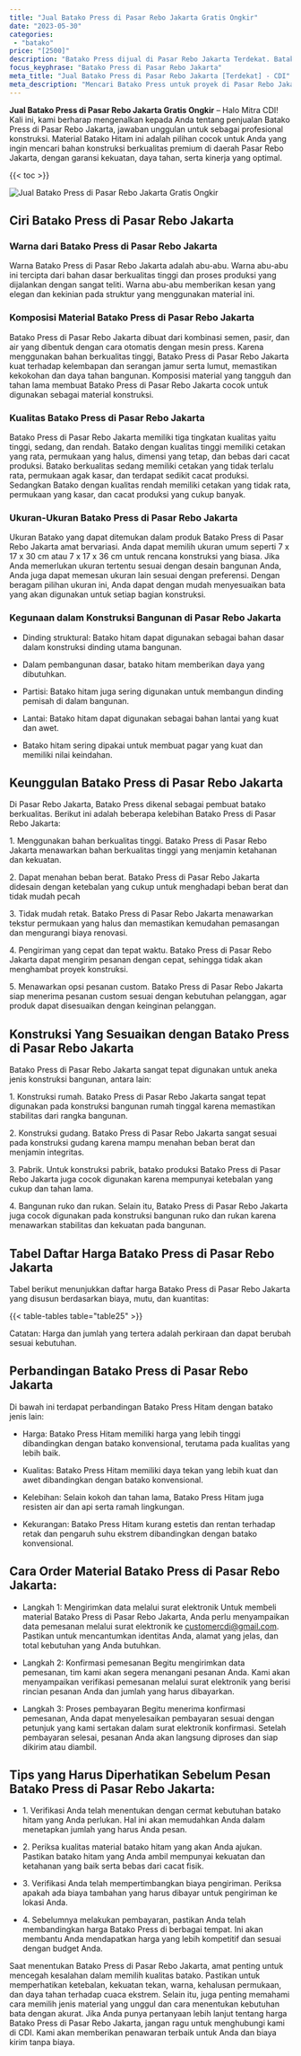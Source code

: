```yaml
---
title: "Jual Batako Press di Pasar Rebo Jakarta Gratis Ongkir"
date: "2023-05-30"
categories:
 - "batako"
price: "[2500]"
description: "Batako Press dijual di Pasar Rebo Jakarta Terdekat. Batako Press ini sering dipakai dalam proyek pembangunan sebagai bahan bangunan yang tahan lama dan berkualitas. Kontak kami untuk mendapatkan informasi lebih lanjut."
focus_keyphrase: "Batako Press di Pasar Rebo Jakarta"
meta_title: "Jual Batako Press di Pasar Rebo Jakarta [Terdekat] - CDI"
meta_description: "Mencari Batako Press untuk proyek di Pasar Rebo Jakarta? Kami menyediakan Batako Press berkualitas untuk material dinding. Raih penawaran terbaik sekarang."
---
```


**Jual Batako Press di Pasar Rebo Jakarta Gratis Ongkir** – Halo Mitra CDI! Kali ini, kami berharap mengenalkan kepada Anda tentang penjualan Batako Press di Pasar Rebo Jakarta, jawaban unggulan untuk sebagai profesional konstruksi. Material Batako Hitam ini adalah pilihan cocok untuk Anda yang ingin mencari bahan konstruksi berkualitas premium di daerah Pasar Rebo Jakarta, dengan garansi kekuatan, daya tahan, serta kinerja yang optimal.

{{< toc >}}

![Jual Batako Press di Pasar Rebo Jakarta Gratis Ongkir](/images/batako/batako-press-16.jpg)

## Ciri Batako Press di Pasar Rebo Jakarta

### Warna dari Batako Press di Pasar Rebo Jakarta

Warna Batako Press di Pasar Rebo Jakarta adalah abu-abu. Warna abu-abu ini tercipta dari bahan dasar berkualitas tinggi dan proses produksi yang dijalankan dengan sangat teliti. Warna abu-abu memberikan kesan yang elegan dan kekinian pada struktur yang menggunakan material ini.

### Komposisi Material Batako Press di Pasar Rebo Jakarta

Batako Press di Pasar Rebo Jakarta dibuat dari kombinasi semen, pasir, dan air yang dibentuk dengan cara otomatis dengan mesin press. Karena menggunakan bahan berkualitas tinggi, Batako Press di Pasar Rebo Jakarta kuat terhadap kelembapan dan serangan jamur serta lumut, memastikan kekokohan dan daya tahan bangunan. Komposisi material yang tangguh dan tahan lama membuat Batako Press di Pasar Rebo Jakarta cocok untuk digunakan sebagai material konstruksi.

### Kualitas Batako Press di Pasar Rebo Jakarta

Batako Press di Pasar Rebo Jakarta memiliki tiga tingkatan kualitas yaitu tinggi, sedang, dan rendah. Batako dengan kualitas tinggi memiliki cetakan yang rata, permukaan yang halus, dimensi yang tetap, dan bebas dari cacat produksi. Batako berkualitas sedang memiliki cetakan yang tidak terlalu rata, permukaan agak kasar, dan terdapat sedikit cacat produksi. Sedangkan Batako dengan kualitas rendah memiliki cetakan yang tidak rata, permukaan yang kasar, dan cacat produksi yang cukup banyak.

### Ukuran-Ukuran Batako Press di Pasar Rebo Jakarta

Ukuran Batako yang dapat ditemukan dalam produk Batako Press di Pasar Rebo Jakarta amat bervariasi. Anda dapat memilih ukuran umum seperti 7 x 17 x 30 cm atau 7 x 17 x 36 cm untuk rencana konstruksi yang biasa. Jika Anda memerlukan ukuran tertentu sesuai dengan desain bangunan Anda, Anda juga dapat memesan ukuran lain sesuai dengan preferensi. Dengan beragam pilihan ukuran ini, Anda dapat dengan mudah menyesuaikan bata yang akan digunakan untuk setiap bagian konstruksi.

### Kegunaan dalam Konstruksi Bangunan di Pasar Rebo Jakarta

*   Dinding struktural: Batako hitam dapat digunakan sebagai bahan dasar dalam konstruksi dinding utama bangunan.

*   Dalam pembangunan dasar, batako hitam memberikan daya yang dibutuhkan.

*   Partisi: Batako hitam juga sering digunakan untuk membangun dinding pemisah di dalam bangunan.

*   Lantai: Batako hitam dapat digunakan sebagai bahan lantai yang kuat dan awet.

*   Batako hitam sering dipakai untuk membuat pagar yang kuat dan memiliki nilai keindahan.

## Keunggulan Batako Press di Pasar Rebo Jakarta

Di Pasar Rebo Jakarta, Batako Press dikenal sebagai pembuat batako berkualitas. Berikut ini adalah beberapa kelebihan Batako Press di Pasar Rebo Jakarta:

1\.  Menggunakan bahan berkualitas tinggi. Batako Press di Pasar Rebo Jakarta menawarkan bahan berkualitas tinggi yang menjamin ketahanan dan kekuatan.

2\.  Dapat menahan beban berat. Batako Press di Pasar Rebo Jakarta didesain dengan ketebalan yang cukup untuk menghadapi beban berat dan tidak mudah pecah

3\.  Tidak mudah retak. Batako Press di Pasar Rebo Jakarta menawarkan tekstur permukaan yang halus dan memastikan kemudahan pemasangan dan mengurangi biaya renovasi.

4\.  Pengiriman yang cepat dan tepat waktu. Batako Press di Pasar Rebo Jakarta dapat mengirim pesanan dengan cepat, sehingga tidak akan menghambat proyek konstruksi.

5\.  Menawarkan opsi pesanan custom. Batako Press di Pasar Rebo Jakarta siap menerima pesanan custom sesuai dengan kebutuhan pelanggan, agar produk dapat disesuaikan dengan keinginan pelanggan.

## Konstruksi Yang Sesuaikan dengan Batako Press di Pasar Rebo Jakarta

Batako Press di Pasar Rebo Jakarta sangat tepat digunakan untuk aneka jenis konstruksi bangunan, antara lain:

1\.  Konstruksi rumah. Batako Press di Pasar Rebo Jakarta sangat tepat digunakan pada konstruksi bangunan rumah tinggal karena memastikan stabilitas dari rangka bangunan.

2\.  Konstruksi gudang. Batako Press di Pasar Rebo Jakarta sangat sesuai pada konstruksi gudang karena mampu menahan beban berat dan menjamin integritas.

3\.  Pabrik. Untuk konstruksi pabrik, batako produksi Batako Press di Pasar Rebo Jakarta juga cocok digunakan karena mempunyai ketebalan yang cukup dan tahan lama.

4\.  Bangunan ruko dan rukan. Selain itu, Batako Press di Pasar Rebo Jakarta juga cocok digunakan pada konstruksi bangunan ruko dan rukan karena menawarkan stabilitas dan kekuatan pada bangunan.

## Tabel Daftar Harga Batako Press di Pasar Rebo Jakarta

Tabel berikut menunjukkan daftar harga Batako Press di Pasar Rebo Jakarta yang disusun berdasarkan biaya, mutu, dan kuantitas:

{{< table-tables table="table25" >}}

Catatan: Harga dan jumlah yang tertera adalah perkiraan dan dapat berubah sesuai kebutuhan.

## Perbandingan Batako Press di Pasar Rebo Jakarta

Di bawah ini terdapat perbandingan Batako Press Hitam dengan batako jenis lain:

*   Harga: Batako Press Hitam memiliki harga yang lebih tinggi dibandingkan dengan batako konvensional, terutama pada kualitas yang lebih baik.

*   Kualitas: Batako Press Hitam memiliki daya tekan yang lebih kuat dan awet dibandingkan dengan batako konvensional.

*   Kelebihan: Selain kokoh dan tahan lama, Batako Press Hitam juga resisten air dan api serta ramah lingkungan.

*   Kekurangan: Batako Press Hitam kurang estetis dan rentan terhadap retak dan pengaruh suhu ekstrem dibandingkan dengan batako konvensional.

## Cara Order Material Batako Press di Pasar Rebo Jakarta:

*   Langkah 1: Mengirimkan data melalui surat elektronik
Untuk membeli material Batako Press di Pasar Rebo Jakarta, Anda perlu menyampaikan data pemesanan melalui surat elektronik ke customercdi@gmail.com. Pastikan untuk mencantumkan identitas Anda, alamat yang jelas, dan total kebutuhan yang Anda butuhkan.

*   Langkah 2: Konfirmasi pemesanan
Begitu mengirimkan data pemesanan, tim kami akan segera menangani pesanan Anda. Kami akan menyampaikan verifikasi pemesanan melalui surat elektronik yang berisi rincian pesanan Anda dan jumlah yang harus dibayarkan.

*   Langkah 3: Proses pembayaran
Begitu menerima konfirmasi pemesanan, Anda dapat menyelesaikan pembayaran sesuai dengan petunjuk yang kami sertakan dalam surat elektronik konfirmasi. Setelah pembayaran selesai, pesanan Anda akan langsung diproses dan siap dikirim atau diambil.

## Tips yang Harus Diperhatikan Sebelum Pesan Batako Press di Pasar Rebo Jakarta:

*   1\. Verifikasi Anda telah menentukan dengan cermat kebutuhan batako hitam yang Anda perlukan. Hal ini akan memudahkan Anda dalam menetapkan jumlah yang harus Anda pesan.

*   2\. Periksa kualitas material batako hitam yang akan Anda ajukan. Pastikan batako hitam yang Anda ambil mempunyai kekuatan dan ketahanan yang baik serta bebas dari cacat fisik.

*   3\. Verifikasi Anda telah mempertimbangkan biaya pengiriman. Periksa apakah ada biaya tambahan yang harus dibayar untuk pengiriman ke lokasi Anda.

*   4\. Sebelumnya melakukan pembayaran, pastikan Anda telah membandingkan harga Batako Press di berbagai tempat. Ini akan membantu Anda mendapatkan harga yang lebih kompetitif dan sesuai dengan budget Anda.

Saat menentukan Batako Press di Pasar Rebo Jakarta, amat penting untuk mencegah kesalahan dalam memilih kualitas batako. Pastikan untuk memperhatikan ketebalan, kekuatan tekan, warna, kehalusan permukaan, dan daya tahan terhadap cuaca ekstrem. Selain itu, juga penting memahami cara memilih jenis material yang unggul dan cara menentukan kebutuhan bata dengan akurat. Jika Anda punya pertanyaan lebih lanjut tentang harga Batako Press di Pasar Rebo Jakarta, jangan ragu untuk menghubungi kami di CDI. Kami akan memberikan penawaran terbaik untuk Anda dan biaya kirim tanpa biaya.